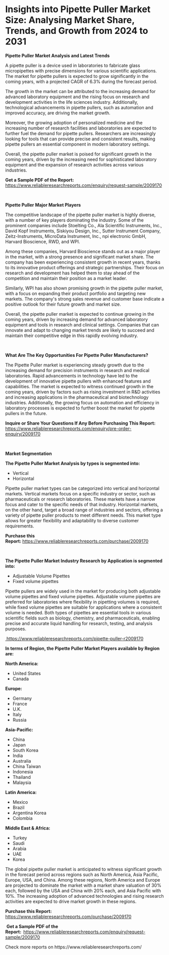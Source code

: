 <p><h1>Insights into Pipette Puller Market Size: Analysing Market Share, Trends, and Growth from 2024 to 2031</h1></p><p><strong>Pipette Puller Market Analysis and Latest Trends</strong></p>
<p><p>A pipette puller is a device used in laboratories to fabricate glass micropipettes with precise dimensions for various scientific applications. The market for pipette pullers is expected to grow significantly in the coming years, with a projected CAGR of 6.3% during the forecast period.</p><p>The growth in the market can be attributed to the increasing demand for advanced laboratory equipment and the rising focus on research and development activities in the life sciences industry. Additionally, technological advancements in pipette pullers, such as automation and improved accuracy, are driving the market growth.</p><p>Moreover, the growing adoption of personalized medicine and the increasing number of research facilities and laboratories are expected to further fuel the demand for pipette pullers. Researchers are increasingly looking for tools that can provide precise and consistent results, making pipette pullers an essential component in modern laboratory settings.</p><p>Overall, the pipette puller market is poised for significant growth in the coming years, driven by the increasing need for sophisticated laboratory equipment and the expansion of research activities across various industries.</p></p>
<p><strong>Get a Sample PDF of the Report:&nbsp;</strong> <a href="https://www.reliableresearchreports.com/enquiry/request-sample/2009170">https://www.reliableresearchreports.com/enquiry/request-sample/2009170</a></p>
<p>&nbsp;</p>
<p><strong>Pipette Puller Major Market Players</strong></p>
<p><p>The competitive landscape of the pipette puller market is highly diverse, with a number of key players dominating the industry. Some of the prominent companies include Stoelting Co., Ala Scientific Instruments, Inc., David Kopf Instruments, Siskiyou Design, Inc., Sutter Instrument Company, Zeitz-Instruments, MicroData Instrument, Inc., npi electronic GmbH, Harvard Bioscience, RWD, and WPI.</p><p>Among these companies, Harvard Bioscience stands out as a major player in the market, with a strong presence and significant market share. The company has been experiencing consistent growth in recent years, thanks to its innovative product offerings and strategic partnerships. Their focus on research and development has helped them to stay ahead of the competition and maintain their position as a market leader.</p><p>Similarly, WPI has also shown promising growth in the pipette puller market, with a focus on expanding their product portfolio and targeting new markets. The company's strong sales revenue and customer base indicate a positive outlook for their future growth and market size.</p><p>Overall, the pipette puller market is expected to continue growing in the coming years, driven by increasing demand for advanced laboratory equipment and tools in research and clinical settings. Companies that can innovate and adapt to changing market trends are likely to succeed and maintain their competitive edge in this rapidly evolving industry.</p></p>
<p>&nbsp;</p>
<p><strong>What Are The Key Opportunities For Pipette Puller Manufacturers?</strong></p>
<p><p>The Pipette Puller market is experiencing steady growth due to the increasing demand for precision instruments in research and medical laboratories. Rapid advancements in technology have led to the development of innovative pipette pullers with enhanced features and capabilities. The market is expected to witness continued growth in the coming years, driven by factors such as rising investment in R&D activities and increasing applications in the pharmaceutical and biotechnology industries. Additionally, the growing focus on automation and efficiency in laboratory processes is expected to further boost the market for pipette pullers in the future.</p></p>
<p><strong>Inquire or Share Your Questions If Any Before Purchasing This Report:</strong> <a href="https://www.reliableresearchreports.com/enquiry/pre-order-enquiry/2009170">https://www.reliableresearchreports.com/enquiry/pre-order-enquiry/2009170</a></p>
<p>&nbsp;</p>
<p><strong>Market Segmentation</strong></p>
<p><strong>The Pipette Puller Market Analysis by types is segmented into:</strong></p>
<p><ul><li>Vertical</li><li>Horizontal</li></ul></p>
<p><p>Pipette puller market types can be categorized into vertical and horizontal markets. Vertical markets focus on a specific industry or sector, such as pharmaceuticals or research laboratories. These markets have a narrow focus and cater to the specific needs of that industry. Horizontal markets, on the other hand, target a broad range of industries and sectors, offering a variety of pipette puller products to meet different needs. This market type allows for greater flexibility and adaptability to diverse customer requirements.</p></p>
<p><strong>Purchase this Report:&nbsp;</strong><a href="https://www.reliableresearchreports.com/purchase/2009170">https://www.reliableresearchreports.com/purchase/2009170</a></p>
<p>&nbsp;</p>
<p><strong>The Pipette Puller Market Industry Research by Application is segmented into:</strong></p>
<p><ul><li>Adjustable Volume Pipettes</li><li>Fixed volume pipettes</li></ul></p>
<p><p>Pipette pullers are widely used in the market for producing both adjustable volume pipettes and fixed volume pipettes. Adjustable volume pipettes are preferred for laboratories where flexibility in pipetting volumes is required, while fixed volume pipettes are suitable for applications where a consistent volume is needed. Both types of pipettes are essential tools in various scientific fields such as biology, chemistry, and pharmaceuticals, enabling precise and accurate liquid handling for research, testing, and analysis purposes.</p></p>
<p><a href="https://www.reliableresearchreports.com/pipette-puller-r2009170">&nbsp;https://www.reliableresearchreports.com/pipette-puller-r2009170</a></p>
<p><strong>In terms of Region, the Pipette Puller Market Players available by Region are:</strong></p>
<p>
    <p> <strong> North America: </strong>
        <ul>
            <li>United States</li>
            <li>Canada</li>
        </ul>
        </p> 
    <p> <strong> Europe: </strong>
        <ul>
            <li>Germany</li>
            <li>France</li>
            <li>U.K.</li>
            <li>Italy</li>
            <li>Russia</li>
        </ul>
        </p> 
    <p> <strong> Asia-Pacific: </strong>
        <ul>
            <li>China</li>
            <li>Japan</li>
            <li>South Korea</li>
            <li>India</li>
            <li>Australia</li>
            <li>China Taiwan</li>
            <li>Indonesia</li>
            <li>Thailand</li>
            <li>Malaysia</li>
        </ul>
        </p> 
    <p> <strong> Latin America: </strong>
        <ul>
            <li>Mexico</li>
            <li>Brazil</li>
            <li>Argentina Korea</li>
            <li>Colombia</li>
        </ul>
        </p> 
    <p> <strong> Middle East & Africa: </strong>
        <ul>
            <li>Turkey</li>
            <li>Saudi</li>
            <li>Arabia</li>
            <li>UAE</li>
            <li>Korea</li>
        </ul>
    </p>
    </p>
<p><p>The global pipette puller market is anticipated to witness significant growth in the forecast period across regions such as North America, Asia Pacific, Europe, USA, and China. Among these regions, North America and Europe are projected to dominate the market with a market share valuation of 30% each, followed by the USA and China with 20% each, and Asia Pacific with 10%. The increasing adoption of advanced technologies and rising research activities are expected to drive market growth in these regions.</p></p>
<p><strong>Purchase this Report: </strong><a href="https://www.reliableresearchreports.com/purchase/2009170">https://www.reliableresearchreports.com/purchase/2009170</a></p>
<p>&nbsp;<strong>Get a Sample PDF of the Report:&nbsp;&nbsp;</strong><a href="https://www.reliableresearchreports.com/enquiry/request-sample/2009170">https://www.reliableresearchreports.com/enquiry/request-sample/2009170</a></p>
<p><strong></strong></p>
<p>Check more reports on https://www.reliableresearchreports.com/</p>